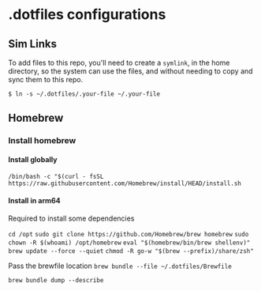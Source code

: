 # .dotfiles configurations

## Sim Links

To add files to this repo, you'll need to create a `symlink`, in the home directory,
so the system can use the files, and without needing to copy and sync them to this repo.

```
$ ln -s ~/.dotfiles/.your-file ~/.your-file
```

## Homebrew

### Install homebrew

#### Install globally
`/bin/bash -c "$(curl - fsSL https://raw.githubusercontent.com/Homebrew/install/HEAD/install.sh`

#### Install in arm64

Required to install some dependencies

`cd /opt`
`sudo git clone https://github.com/Homebrew/brew homebrew`
`sudo chown -R $(whoami) /opt/homebrew`
`eval "$(homebrew/bin/brew shellenv)"`
`brew update --force --quiet`
`chmod -R go-w "$(brew --prefix)/share/zsh"`

Pass the brewfile location
`brew bundle --file ~/.dotfiles/Brewfile`

`brew bundle dump --describe`



